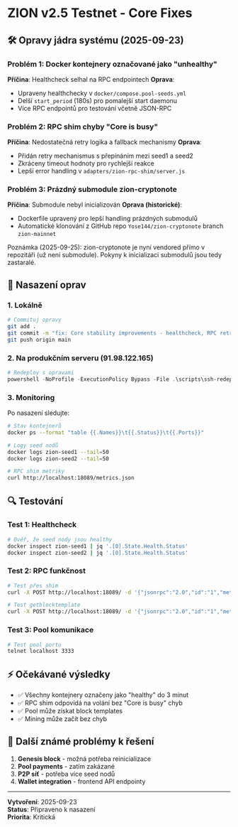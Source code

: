# ZION v2.5 Testnet - Core Fixes

## 🛠️ Opravy jádra systému (2025-09-23)

### Problém 1: Docker kontejnery označované jako "unhealthy"
**Příčina**: Healthcheck selhal na RPC endpointech
**Oprava**: 
- Upraveny healthchecky v `docker/compose.pool-seeds.yml`
- Delší `start_period` (180s) pro pomalejší start daemonu
- Více RPC endpointů pro testování včetně JSON-RPC

### Problém 2: RPC shim chyby "Core is busy"
**Příčina**: Nedostatečná retry logika a fallback mechanismy
**Oprava**: 
- Přidán retry mechanismus s přepínáním mezi seed1 a seed2
- Zkráceny timeout hodnoty pro rychlejší reakce
- Lepší error handling v `adapters/zion-rpc-shim/server.js`

### Problém 3: Prázdný submodule zion-cryptonote
**Příčina**: Submodule nebyl inicializován
**Oprava (historické)**: 
- Dockerfile upravený pro lepší handling prázdných submodulů
- Automatické klonování z GitHub repo `Yose144/zion-cryptonote` branch `zion-mainnet`

Poznámka (2025-09-25): zion-cryptonote je nyní vendored přímo v repozitáři (už není submodule). Pokyny k inicializaci submodulů jsou tedy zastaralé.

## 🚀 Nasazení oprav

### 1. Lokálně
```bash
# Commituj opravy
git add .
git commit -m "fix: Core stability improvements - healthcheck, RPC retry, submodule handling"
git push origin main
```

### 2. Na produkčním serveru (91.98.122.165)
```powershell
# Redeploy s opravami
powershell -NoProfile -ExecutionPolicy Bypass -File .\scripts\ssh-redeploy-pool.ps1 -ServerIp 91.98.122.165 -User root
```

### 3. Monitoring
Po nasazení sledujte:
```bash
# Stav kontejnerů
docker ps --format "table {{.Names}}\t{{.Status}}\t{{.Ports}}"

# Logy seed nodů
docker logs zion-seed1 --tail=50
docker logs zion-seed2 --tail=50

# RPC shim metriky
curl http://localhost:18089/metrics.json
```

## 🔍 Testování

### Test 1: Healthcheck
```bash
# Ověř, že seed nody jsou healthy
docker inspect zion-seed1 | jq '.[0].State.Health.Status'
docker inspect zion-seed2 | jq '.[0].State.Health.Status'
```

### Test 2: RPC funkčnost
```bash
# Test přes shim
curl -X POST http://localhost:18089/ -d '{"jsonrpc":"2.0","id":"1","method":"get_info","params":{}}' -H "Content-Type: application/json"

# Test getblocktemplate
curl -X POST http://localhost:18089/ -d '{"jsonrpc":"2.0","id":"1","method":"getblocktemplate","params":{"wallet_address":"Z1YourAddress","reserve_size":8}}' -H "Content-Type: application/json"
```

### Test 3: Pool komunikace
```bash
# Test pool portu
telnet localhost 3333
```

## ⚡ Očekávané výsledky
- ✅ Všechny kontejnery označeny jako "healthy" do 3 minut
- ✅ RPC shim odpovídá na volání bez "Core is busy" chyb
- ✅ Pool může získat block templates
- ✅ Mining může začít bez chyb

## 🐛 Další známé problémy k řešení
1. **Genesis block** - možná potřeba reinicializace
2. **Pool payments** - zatím zakázané
3. **P2P síť** - potřeba více seed nodů
4. **Wallet integration** - frontend API endpointy

---
**Vytvoření**: 2025-09-23  
**Status**: Připraveno k nasazení  
**Priorita**: Kritická